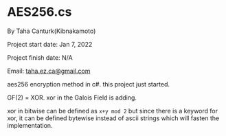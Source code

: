# AES256.cs
By Taha Canturk(Kibnakamoto)

Project start date: Jan 7, 2022

Project finish date: N/A

Email: taha.ez.ca@gmail.com

aes256 encryption method in c#. this project just started.


GF(2) = XOR. xor in the Galois Field is adding.

xor in bitwise can be defined as ```x+y mod 2``` but since there is a keyword for xor, it can be defined bytewise instead of ascii strings which will fasten the implementation.

